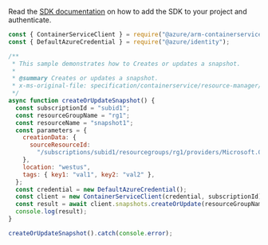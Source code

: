 Read the [SDK documentation](https://github.com/Azure/azure-sdk-for-js/blob/%40azure%2Farm-containerservice_16.1.0-beta.1/sdk/containerservice/arm-containerservice/README.md) on how to add the SDK to your project and authenticate.

```javascript
const { ContainerServiceClient } = require("@azure/arm-containerservice");
const { DefaultAzureCredential } = require("@azure/identity");

/**
 * This sample demonstrates how to Creates or updates a snapshot.
 *
 * @summary Creates or updates a snapshot.
 * x-ms-original-file: specification/containerservice/resource-manager/Microsoft.ContainerService/stable/2022-03-01/examples/SnapshotsCreate.json
 */
async function createOrUpdateSnapshot() {
  const subscriptionId = "subid1";
  const resourceGroupName = "rg1";
  const resourceName = "snapshot1";
  const parameters = {
    creationData: {
      sourceResourceId:
        "/subscriptions/subid1/resourcegroups/rg1/providers/Microsoft.ContainerService/managedClusters/cluster1/agentPools/pool0",
    },
    location: "westus",
    tags: { key1: "val1", key2: "val2" },
  };
  const credential = new DefaultAzureCredential();
  const client = new ContainerServiceClient(credential, subscriptionId);
  const result = await client.snapshots.createOrUpdate(resourceGroupName, resourceName, parameters);
  console.log(result);
}

createOrUpdateSnapshot().catch(console.error);
```
